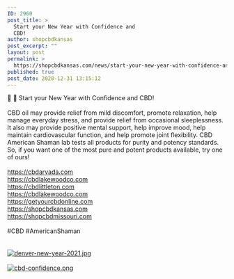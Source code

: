 ```yaml
---
ID: 2960
post_title: >
  Start your New Year with Confidence and
  CBD!
author: shopcbdkansas
post_excerpt: ""
layout: post
permalink: >
  https://shopcbdkansas.com/news/start-your-new-year-with-confidence-and-cbd/
published: true
post_date: 2020-12-31 13:15:12
---
```

<html><head></head><body>
🎉 🎈 Start your New Year with Confidence and CBD! <br /><br />CBD oil may provide relief from mild discomfort, promote relaxation, help manage everyday stress, and provide relief from occasional sleeplessness. It also may provide positive mental support, help improve mood, help maintain cardiovascular function, and help promote joint flexibility. CBD American Shaman lab tests all products for purity and potency standards. So, if you want one of the most pure and potent products available, try one of ours!<br /><br /><a href="https://cbdarvada.com">https://cbdarvada.com</a> <br /><a href="https://cbdlakewoodco.com">https://cbdlakewoodco.com</a><span> </span> <br /><a href="https://cbdlittleton.com">https://cbdlittleton.com</a><span> <br /><a href="https://cbdlakewoodco.com">https://cbdlakewoodco.com</a> <br /><a href="https://getyourcbdonline.com">https://getyourcbdonline.com</a><span> </span> <br /><a href="https://shopcbdkansas.com">https://shopcbdkansas.com</a><span> </span> <br /><a href="https://shopcbdmissouri.com">https://shopcbdmissouri.com</a><span> </span> <br /><br /></span>#CBD #AmericanShaman<br /><span> </span>
</body>
</html><br/><br/><a href="https://snd-videos.s3.amazonaws.com/288012/1609444494877.jpg"  title="denver-new-year-2021.jpg" ><img src="https://snd-videos.s3.amazonaws.com/288012/1609444494877.jpg" alt="denver-new-year-2021.jpg" title="denver-new-year-2021.jpg" /></a><br/><br/><a href="https://snd-videos.s3.amazonaws.com/288012/1609444657793.png"  title="cbd-confidence.png" ><img src="https://snd-videos.s3.amazonaws.com/288012/1609444657793.png" alt="cbd-confidence.png" title="cbd-confidence.png" /></a>